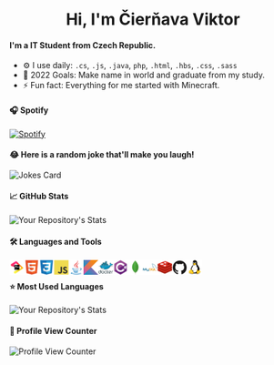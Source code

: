<h1 align="center">Hi, I'm Čierňava Viktor</h1>

#### I'm a IT Student from Czech Republic.
- ⚙️ I use daily: `.cs`, `.js`, `.java`, `php`, `.html`, `.hbs`, `.css`, `.sass` 
- 🥅 2022 Goals: Make name in world and graduate from my study.
- ⚡ Fun fact: Everything for me started with Minecraft.

#### 🎧 Spotify
[![Spotify](https://novatorem-delta-eight.vercel.app/api/spotify)](https://open.spotify.com/user/21ab65suymovpaxvhk4v3rmgq)

#### 😂 Here is a random joke that'll make you laugh!
![Jokes Card](https://readme-jokes.vercel.app/api)

#### 📈 GitHub Stats
![Your Repository's Stats](https://github-readme-stats.vercel.app/api?username=Ciernava-Viktor&show_icons=true)

#### 🛠️ Languages and Tools
<img align="left" alt="JetBrains" width="26px" src="https://raw.githubusercontent.com/devicons/devicon/master/icons/jetbrains/jetbrains-original.svg" />
<img align="left" alt="HTML5" width="26px" src="https://raw.githubusercontent.com/devicons/devicon/master/icons/html5/html5-original.svg" />
<img align="left" alt="CSS3" width="26px" src="https://raw.githubusercontent.com/devicons/devicon/master/icons/css3/css3-original.svg" />
<img align="left" alt="JavaScript" width="26px" src="https://raw.githubusercontent.com/devicons/devicon/master/icons/javascript/javascript-original.svg" />
<img align="left" alt="Java" width="26px" src="https://raw.githubusercontent.com/devicons/devicon/master/icons/java/java-original.svg" />
<img align="left" alt="Kotlin" width="26px" src="https://raw.githubusercontent.com/devicons/devicon/master/icons/kotlin/kotlin-original.svg" />
<img align="left" alt="Docker" width="26px" src="https://raw.githubusercontent.com/devicons/devicon/master/icons/docker/docker-original-wordmark.svg" />
<img align="left" alt="C#" width="26px" src="https://raw.githubusercontent.com/devicons/devicon/master/icons/csharp/csharp-original.svg" />
<img align="left" alt="MongoDB" width="26px" src="https://raw.githubusercontent.com/devicons/devicon/master/icons/mongodb/mongodb-original.svg" />
<img align="left" alt="MySQL" width="26px" src="https://raw.githubusercontent.com/devicons/devicon/master/icons/mysql/mysql-original-wordmark.svg" />
<img align="left" alt="Redis" width="26px" src="https://raw.githubusercontent.com/devicons/devicon/master/icons/redis/redis-original.svg" />
<img align="left" alt="GitHub" width="26px" src="https://raw.githubusercontent.com/devicons/devicon/master/icons/github/github-original.svg" />
<img align="left" alt="Linux" width="26px" src="https://raw.githubusercontent.com/devicons/devicon/master/icons/linux/linux-original.svg" /><br />

#### ⭐ Most Used Languages
![Your Repository's Stats](https://github-readme-stats.vercel.app/api/top-langs/?username=Ciernava-Viktor&theme=blue-green)

#### 👀 Profile View Counter
![Profile View Counter](https://komarev.com/ghpvc/?username=Ciernava-Viktor)
